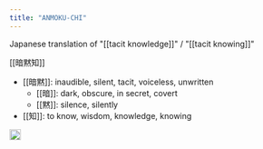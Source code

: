 ```yaml
---
title: "ANMOKU-CHI"
---
```


Japanese translation of "[[tacit knowledge]]" / "[[tacit knowing]]"

[[暗黙知]]
- [[暗黙]]: inaudible, silent, tacit, voiceless, unwritten
    - [[暗]]: dark, obscure, in secret, covert
    - [[黙]]: silence, silently
- [[知]]: to know, wisdom, knowledge, knowing

<img src='https://scrapbox.io/api/pages/nishio/en/icon' alt='en.icon' height="19.5"/>
